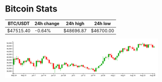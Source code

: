 # Bitcoin Stats

BTC/USDT|24h change|24h high|24h low|
|---|---|---|---|
|$47515.40|-0.64%|$48696.87|$46700.00|

<img src="./chart.svg">
